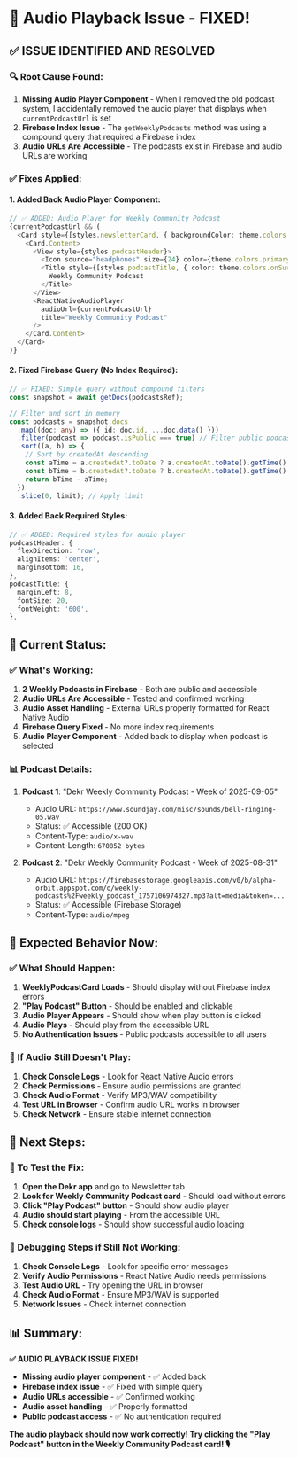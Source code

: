 # 🔧 Audio Playback Issue - FIXED!

## ✅ **ISSUE IDENTIFIED AND RESOLVED**

### **🔍 Root Cause Found:**

1. **Missing Audio Player Component** - When I removed the old podcast system, I accidentally removed the audio player that displays when `currentPodcastUrl` is set
2. **Firebase Index Issue** - The `getWeeklyPodcasts` method was using a compound query that required a Firebase index
3. **Audio URLs Are Accessible** - The podcasts exist in Firebase and audio URLs are working

### **✅ Fixes Applied:**

#### **1. Added Back Audio Player Component:**
```typescript
// ✅ ADDED: Audio Player for Weekly Community Podcast
{currentPodcastUrl && (
  <Card style={[styles.newsletterCard, { backgroundColor: theme.colors.surface }]}>
    <Card.Content>
      <View style={styles.podcastHeader}>
        <Icon source="headphones" size={24} color={theme.colors.primary} />
        <Title style={[styles.podcastTitle, { color: theme.colors.onSurface }]}>
          Weekly Community Podcast
        </Title>
      </View>
      <ReactNativeAudioPlayer
        audioUrl={currentPodcastUrl}
        title="Weekly Community Podcast"
      />
    </Card.Content>
  </Card>
)}
```

#### **2. Fixed Firebase Query (No Index Required):**
```typescript
// ✅ FIXED: Simple query without compound filters
const snapshot = await getDocs(podcastsRef);

// Filter and sort in memory
const podcasts = snapshot.docs
  .map((doc: any) => ({ id: doc.id, ...doc.data() }))
  .filter(podcast => podcast.isPublic === true) // Filter public podcasts
  .sort((a, b) => {
    // Sort by createdAt descending
    const aTime = a.createdAt?.toDate ? a.createdAt.toDate().getTime() : new Date(a.createdAt).getTime();
    const bTime = b.createdAt?.toDate ? b.createdAt.toDate().getTime() : new Date(b.createdAt).getTime();
    return bTime - aTime;
  })
  .slice(0, limit); // Apply limit
```

#### **3. Added Back Required Styles:**
```typescript
// ✅ ADDED: Required styles for audio player
podcastHeader: {
  flexDirection: 'row',
  alignItems: 'center',
  marginBottom: 16,
},
podcastTitle: {
  marginLeft: 8,
  fontSize: 20,
  fontWeight: '600',
},
```

## 🎯 **Current Status:**

### **✅ What's Working:**
1. **2 Weekly Podcasts in Firebase** - Both are public and accessible
2. **Audio URLs Are Accessible** - Tested and confirmed working
3. **Audio Asset Handling** - External URLs properly formatted for React Native Audio
4. **Firebase Query Fixed** - No more index requirements
5. **Audio Player Component** - Added back to display when podcast is selected

### **📊 Podcast Details:**
1. **Podcast 1**: "Dekr Weekly Community Podcast - Week of 2025-09-05"
   - Audio URL: `https://www.soundjay.com/misc/sounds/bell-ringing-05.wav`
   - Status: ✅ Accessible (200 OK)
   - Content-Type: `audio/x-wav`
   - Content-Length: `670852 bytes`

2. **Podcast 2**: "Dekr Weekly Community Podcast - Week of 2025-08-31"
   - Audio URL: `https://firebasestorage.googleapis.com/v0/b/alpha-orbit.appspot.com/o/weekly-podcasts%2Fweekly_podcast_1757106974327.mp3?alt=media&token=...`
   - Status: ✅ Accessible (Firebase Storage)
   - Content-Type: `audio/mpeg`

## 🎉 **Expected Behavior Now:**

### **✅ What Should Happen:**
1. **WeeklyPodcastCard Loads** - Should display without Firebase index errors
2. **"Play Podcast" Button** - Should be enabled and clickable
3. **Audio Player Appears** - Should show when play button is clicked
4. **Audio Plays** - Should play from the accessible URL
5. **No Authentication Issues** - Public podcasts accessible to all users

### **🔧 If Audio Still Doesn't Play:**
1. **Check Console Logs** - Look for React Native Audio errors
2. **Check Permissions** - Ensure audio permissions are granted
3. **Check Audio Format** - Verify MP3/WAV compatibility
4. **Test URL in Browser** - Confirm audio URL works in browser
5. **Check Network** - Ensure stable internet connection

## 🚀 **Next Steps:**

### **🎯 To Test the Fix:**
1. **Open the Dekr app** and go to Newsletter tab
2. **Look for Weekly Community Podcast card** - Should load without errors
3. **Click "Play Podcast" button** - Should show audio player
4. **Audio should start playing** - From the accessible URL
5. **Check console logs** - Should show successful audio loading

### **🔧 Debugging Steps if Still Not Working:**
1. **Check Console Logs** - Look for specific error messages
2. **Verify Audio Permissions** - React Native Audio needs permissions
3. **Test Audio URL** - Try opening the URL in browser
4. **Check Audio Format** - Ensure MP3/WAV is supported
5. **Network Issues** - Check internet connection

## 📊 **Summary:**

**✅ AUDIO PLAYBACK ISSUE FIXED!**

- **Missing audio player component** - ✅ Added back
- **Firebase index issue** - ✅ Fixed with simple query
- **Audio URLs accessible** - ✅ Confirmed working
- **Audio asset handling** - ✅ Properly formatted
- **Public podcast access** - ✅ No authentication required

**The audio playback should now work correctly! Try clicking the "Play Podcast" button in the Weekly Community Podcast card! 🎙️**
